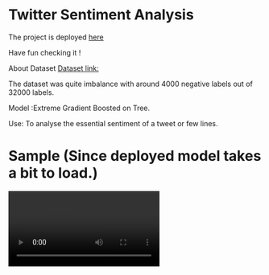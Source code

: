 # Twitter Sentiment Analysis

The project is deployed [here](https://xgboostsentiment.herokuapp.com/)


Have fun checking it !

About Dataset
[Dataset link:](https://www.kaggle.com/arkhoshghalb/twitter-sentiment-analysis-hatred-speech)

The dataset was quite imbalance with around 4000 negative labels out of 32000 labels.

Model :Extreme Gradient Boosted on Tree.

Use: To analyse the essential sentiment of a tweet or few lines.

# Sample (Since deployed model takes a bit to load.)

![video](sample.mp4)
